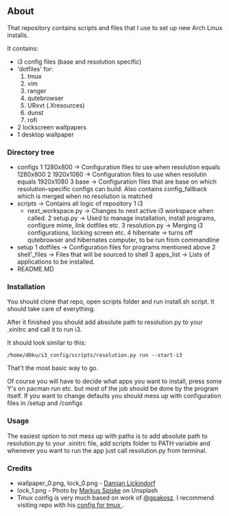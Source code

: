 ## About
That repository contains scripts and files that I use to set up new Arch Linux installs.

It contains:

+ i3 config files (base and resolution specific)
+ 'dotfiles' for:
  1. tmux
  2. vim
  3. ranger
  4. qutebrowser
  5. URxvt (.Xresources)
  6. dunst
  7. rofi
+ 2 lockscreen wallpapers
+ 1 desktop wallpaper

### Directory tree

+ configs
 1 1280x800 -> Configuration files to use when resolution equals 1280x800
 2 1920x1080 -> Configuration files to use when resolutin equals 1920x1080
 3 base -> Configuration files that are base on which resolution-specific configs can build. Also contains config\_fallback which is merged when no resolution is matched
+ scripts -> Contains all logic of repository
 1 i3
  * next\_workspace.py -> Changes to next active i3 workspace when called.
 2 setup.py -> Used to manage installation, install programs, configure mime, link dotfiles etc.
 3 resolution.py -> Merging i3 configurations, locking screen etc.
 4 hibernate -> turns off qutebrowser and hibernates computer, to be run from commandline
+ setup
 1 dotfiles -> Configuration files for programs mentioned above
 2 shell'_files -> Files that will be sourced to shell
 3 apps_list -> Lists of applications to be installed.
+ README.MD

### Installation
You should clone that repo, open scripts folder and run install.sh script. It should take care of everything.

After it finished you should add absolute path to resolution.py to your .xinitrc and call it to run i3.

It should look similar to this:

`/home/d0ku/i3_config/scripts/resolution.py run --start-i3`

That't the most basic way to go.

Of course you will have to decide what apps you want to install, press some Y's on pacman run etc. but most of the job should be done by the program itself. If you want to change defaults you should mess up with configuration files in /setup and /configs

### Usage
The easiest option to not mess up with paths is to add absolute path to resolution.py to your .xinitrc file, add scripts folder to PATH variable and whenever you want to run the app just call resolution.py from terminal.

### Credits
- wallpaper\_0.png, lock\_0.png - [Damian Lickindorf](https://www.instagram.com/lickindorf_fotografia/)
- lock\_1.png -  Photo by [Markus Spiske](https://unsplash.com/@markusspiske) on Unsplash
- Tmux config is very much based on work of [@gpakosz](https://github.com/gpakosz/). I recommend visiting repo with his [config for tmux ](https://github.com/gpakosz/.tmux).
